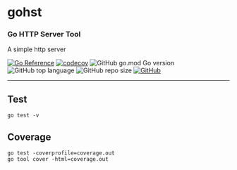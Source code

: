 # gohst

### Go HTTP Server Tool
A simple http server

[![Go Reference](https://pkg.go.dev/badge/github.com/cccaaannn/gohst.svg)](https://pkg.go.dev/github.com/cccaaannn/gohst) [![codecov](https://codecov.io/github/cccaaannn/gohst/graph/badge.svg?token=CM770U3IB4)](https://codecov.io/github/cccaaannn/gohst) ![GitHub go.mod Go version](https://img.shields.io/github/go-mod/go-version/cccaaannn/gohst) ![GitHub top language](https://img.shields.io/github/languages/top/cccaaannn/gohst?color=008B8B&style=flat-square) ![GitHub repo size](https://img.shields.io/github/repo-size/cccaaannn/gohst?color=FF6347&style=flat-square) [![GitHub](https://img.shields.io/github/license/cccaaannn/gohst?color=green&style=flat-square)](https://github.com/cccaaannn/gohst/blob/master/LICENSE)

---


## Test
```shell
go test -v
```
## Coverage
```shell
go test -coverprofile=coverage.out
go tool cover -html=coverage.out
```
